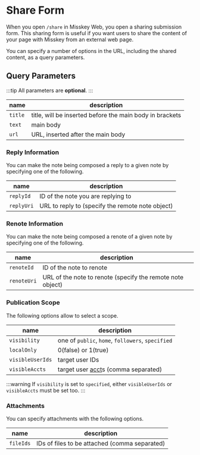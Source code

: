 # Share Form

When you open `/share` in Misskey Web, you open a sharing submission form. This sharing form is useful if you want users to share the content of your page with Misskey from an external web page.

You can specify a number of options in the URL, including the shared content, as a query parameters.

## Query Parameters

:::tip
All parameters are **optional**.
:::

| name    | description                                              |
| ------- | -------------------------------------------------------- |
| `title` | title, will be inserted before the main body in brackets |
| `text`  | main body                                                |
| `url`   | URL, inserted after the main body                        |

### Reply Information

You can make the note being composed a reply to a given note by specifying one of the following.

| name       | description                                      |
| ---------- | ------------------------------------------------ |
| `replyId`  | ID of the note you are replying to               |
| `replyUri` | URL to reply to (specify the remote note object) |

### Renote Information

You can make the note being composed a renote of a given note by specifying one of the following.

| name        | description                                                |
| ----------- | ---------------------------------------------------------- |
| `renoteId`  | ID of the note to renote                                   |
| `renoteUri` | URL of the note to renote (specify the remote note object) |

### Publication Scope

The following options allow to select a scope.

| name             | description                                                |
| ---------------- | ---------------------------------------------------------- |
| `visibility`     | one of `public`, `home`, `followers`, `specified`          |
| `localOnly`      | 0(false) or 1(true)                                        |
| `visibleUserIds` | target user IDs                                            |
| `visibleAccts`   | target user [acct](../glossary.md#acct)s (comma separated) |

:::warning
If `visibility` is set to `specified`, either `visibleUserIds` or `visibleAccts` must be set too.
:::

### Attachments

You can specify attachments with the following options.

| name      | description                                   |
| --------- | --------------------------------------------- |
| `fileIds` | IDs of files to be attached (comma separated) |
